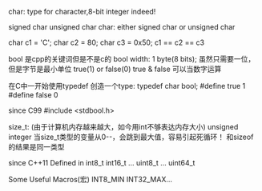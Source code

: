 char: type for character,8-bit integer indeed!

signed char
unsigned char
char: either signed char or unsigned char

char c1 = 'C';
char c2 = 80;
char c3 = 0x50;
c1 == c2 == c3

bool 是cpp的关键词但是不是c的
bool width: 1 byte(8 bits); 虽然只需要一位，但是字节是最小单位
true(1) or false(0)
true & false 可以当数字运算

在C中一开始使用typedef 创造一个type:
typedef char bool;
#define true 1
#define false 0

since C99
#include <stdbool.h>

size_t: (由于计算机内存越来越大，如今用int不够表达内存大小)
unsigned integer
当size_t类型的变量从0--，会跳到最大值，容易引起死循环！
和sizeof 的结果是同一类型

since C++11
Defined in <cstdint>
int8_t
int16_t ...
uint8_t ...
uint64_t 

Some Useful Macros(宏)
INT8_MIN
INT32_MAX...
